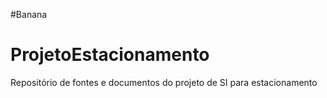 #Banana
# ProjetoEstacionamento
Repositório de fontes e documentos do projeto de SI para estacionamento
